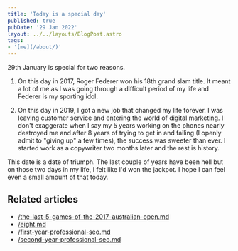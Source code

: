 ```yaml
---
title: 'Today is a special day'
published: true
pubDate: '29 Jan 2022'
layout: ../../layouts/BlogPost.astro
tags:
- '[me](/about/)'
---
```


29th January is special for two reasons.

1. On this day in 2017, Roger Federer won his 18th grand slam title. It meant a lot of me as I was going through a difficult period of my life and Federer is my sporting idol.

2. On this day in 2019, I got a new job that changed my life forever. I was leaving customer service and entering the world of digital marketing. I don't exaggerate when I say my 5 years working on the phones nearly destroyed me and after 8 years of trying to get in and failing (I openly admit to "giving up" a few times), the success was sweeter than ever. I started work as a copywriter two months later and the rest is history.

This date is a date of triumph. The last couple of years have been hell but on those two days in my life, I felt like I'd won the jackpot. I hope I can feel even a small amount of that today.

## Related articles

* [/the-last-5-games-of-the-2017-australian-open.md](/posts/the-last-5-games-of-the-2017-australian-open/)
* [/eight.md](/posts/eight/)
* [/first-year-professional-seo.md](/posts/first-year-professional-seo/)
* [/second-year-professional-seo.md](/posts/second-year-professional-seo/)